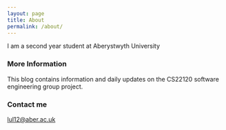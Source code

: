 ```yaml
---
layout: page
title: About
permalink: /about/
---
```


I am a second year student at Aberystwyth University

### More Information

This blog contains information and daily updates on the CS22120 software engineering group project.

### Contact me

lul12@aber.ac.uk
